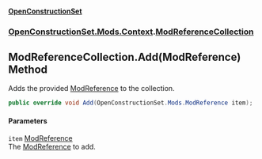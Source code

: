#### [OpenConstructionSet](index.md 'index')
### [OpenConstructionSet.Mods.Context](index.md#OpenConstructionSet_Mods_Context 'OpenConstructionSet.Mods.Context').[ModReferenceCollection](f6RRzzsjVUCH3ptIqc2CWw.md 'OpenConstructionSet.Mods.Context.ModReferenceCollection')
## ModReferenceCollection.Add(ModReference) Method
Adds the provided [ModReference](jj79_XszCKG+reGyMG6mKQ.md 'OpenConstructionSet.Mods.ModReference') to the collection.  
```csharp
public override void Add(OpenConstructionSet.Mods.ModReference item);
```
#### Parameters
<a name='OpenConstructionSet_Mods_Context_ModReferenceCollection_Add(OpenConstructionSet_Mods_ModReference)_item'></a>
`item` [ModReference](jj79_XszCKG+reGyMG6mKQ.md 'OpenConstructionSet.Mods.ModReference')  
The [ModReference](jj79_XszCKG+reGyMG6mKQ.md 'OpenConstructionSet.Mods.ModReference') to add.
  
